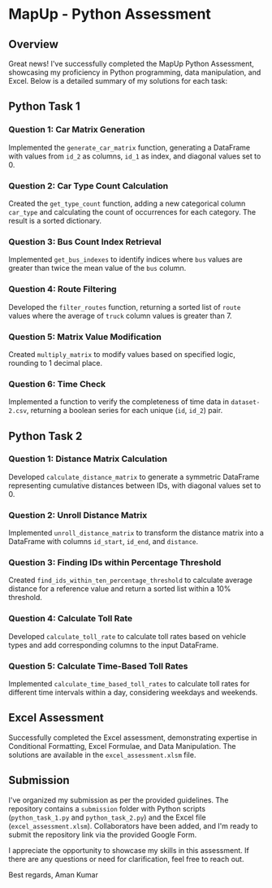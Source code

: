 # MapUp - Python Assessment

## Overview

Great news! I've successfully completed the MapUp Python Assessment, showcasing my proficiency in Python programming, data manipulation, and Excel. Below is a detailed summary of my solutions for each task:

## Python Task 1

### Question 1: Car Matrix Generation
Implemented the `generate_car_matrix` function, generating a DataFrame with values from `id_2` as columns, `id_1` as index, and diagonal values set to 0.

### Question 2: Car Type Count Calculation
Created the `get_type_count` function, adding a new categorical column `car_type` and calculating the count of occurrences for each category. The result is a sorted dictionary.

### Question 3: Bus Count Index Retrieval
Implemented `get_bus_indexes` to identify indices where `bus` values are greater than twice the mean value of the `bus` column.

### Question 4: Route Filtering
Developed the `filter_routes` function, returning a sorted list of `route` values where the average of `truck` column values is greater than 7.

### Question 5: Matrix Value Modification
Created `multiply_matrix` to modify values based on specified logic, rounding to 1 decimal place.

### Question 6: Time Check
Implemented a function to verify the completeness of time data in `dataset-2.csv`, returning a boolean series for each unique (`id`, `id_2`) pair.

## Python Task 2

### Question 1: Distance Matrix Calculation
Developed `calculate_distance_matrix` to generate a symmetric DataFrame representing cumulative distances between IDs, with diagonal values set to 0.

### Question 2: Unroll Distance Matrix
Implemented `unroll_distance_matrix` to transform the distance matrix into a DataFrame with columns `id_start`, `id_end`, and `distance`.

### Question 3: Finding IDs within Percentage Threshold
Created `find_ids_within_ten_percentage_threshold` to calculate average distance for a reference value and return a sorted list within a 10% threshold.

### Question 4: Calculate Toll Rate
Developed `calculate_toll_rate` to calculate toll rates based on vehicle types and add corresponding columns to the input DataFrame.

### Question 5: Calculate Time-Based Toll Rates
Implemented `calculate_time_based_toll_rates` to calculate toll rates for different time intervals within a day, considering weekdays and weekends.

## Excel Assessment

Successfully completed the Excel assessment, demonstrating expertise in Conditional Formatting, Excel Formulae, and Data Manipulation. The solutions are available in the `excel_assessment.xlsm` file.

## Submission

I've organized my submission as per the provided guidelines. The repository contains a `submission` folder with Python scripts (`python_task_1.py` and `python_task_2.py`) and the Excel file (`excel_assessment.xlsm`). Collaborators have been added, and I'm ready to submit the repository link via the provided Google Form.

I appreciate the opportunity to showcase my skills in this assessment. If there are any questions or need for clarification, feel free to reach out.

Best regards,
Aman Kumar
